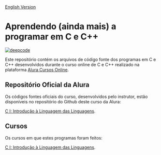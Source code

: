 [English Version](README.EN.md)

# Aprendendo (ainda mais) a programar em C e C++

[![deepcode](https://www.deepcode.ai/api/gh/badge?key=eyJhbGciOiJIUzI1NiIsInR5cCI6IkpXVCJ9.eyJwbGF0Zm9ybTEiOiJnaCIsIm93bmVyMSI6IkhlbnJpcXVlbWNjIiwicmVwbzEiOiJBcHJlbmRlbmRvX0NfQ3BwIiwiaW5jbHVkZUxpbnQiOmZhbHNlLCJhdXRob3JJZCI6MjM1NDIsImlhdCI6MTYwOTk2NDQ3Nn0.SPrixfNzIRNyUjq9_WJXaoEsjD2rStxPVjtV3v6BdyU)](https://www.deepcode.ai/app/gh/Henriquemcc/Aprendendo_C_Cpp/_/dashboard?utm_content=gh%2FHenriquemcc%2FAprendendo_C_Cpp)

Este repositório contém os arquivos de código fonte dos programas em C e C++ desenvolvidos durante o curso online de C e
C++ realizado na plataforma [Alura Cursos Online](https://alura.com.br/).

## Repositório Oficial da Alura

Os códigos fontes oficiais do curso, desenvolvidos pelo instrutor, estão disponíveis no repositório do Github deste
curso da Alura:

[C I: Introdução à Linguagem das Linguagens](https://github.com/alura-cursos/C-I-Introdu-o-Linguagem-das-Linguagens/).

## Cursos

Os cursos em que estes programas foram feitos:

[C I: Introdução à Linguagem das Linguagens](https://cursos.alura.com.br/course/introducao-a-programacao-com-c-parte-1).
